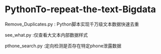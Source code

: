 # PythonTo-repeat-the-text-Bigdata
Remove_Duplicates.py   : Python脚本实现千万级文本数据快速去重

see_what.py   :仅查看大文本内部数据样式

pthone_search.py   :定向检测是否存在特定phone泄露数据

